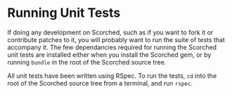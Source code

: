 Running Unit Tests
==================

If doing any development on Scorched, such as if you want to fork it or contribute patches to it, you will probably want to run the suite of tests that accompany it. The few dependancies required for running the Scorched unit tests are installed either when you install the Scorched gem, or by running `bundle` in the root of the Scorched source tree.

All unit tests have been written using RSpec. To run the tests, `cd` into the root of the Scorched source tree from a terminal, and run `rspec`.